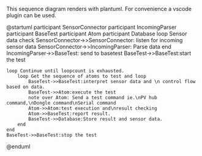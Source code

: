 This sequence diagram renders with plantuml. For convenience a vscode plugin can be used.

@startuml
    participant SensorConnector
    participant IncomingParser
    participant BaseTest
    participant Atom
    participant Database
    loop Sensor data check
        SensorConnector->>SensorConnector: listen for incoming sensor data
        SensorConnector->>IncomingParser: Parse data
    end
    IncomingParser->>BaseTest: send to basetest
    BaseTest->>BaseTest:start the test

    loop Continue until loopcount is exhausted.
        loop Get the sequence of atoms to test and loop
            BaseTest->>BaseTest:interpret sensor data and \n control flow based on data.
            BaseTest->>Atom:execute the test
            note over Atom: Send a test command ie.\nPV hub command,\nDongle command\nSerial command
            Atom->>Atom:test execution and\nresult checking
            Atom->>BaseTest:report result.
            BaseTest->>Database:Store result and sensor data.
        end
    end
    BaseTest->>BaseTest:stop the test
@enduml